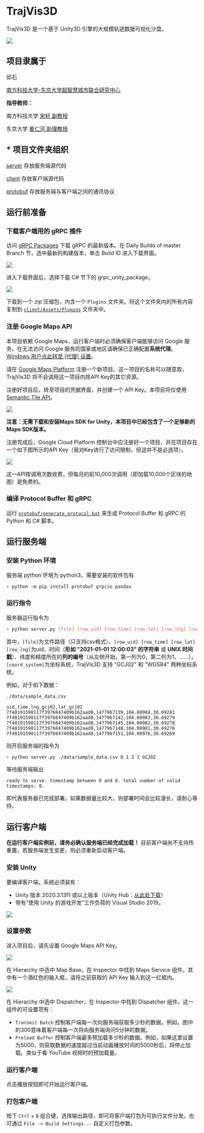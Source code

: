# TrajVis3D

TrajVis3D 是一个基于 Unity3D 引擎的大规模轨迹数据可视化沙盘。

![](doc/img/structure.png)

## 项目隶属于

邱石

[南方科技大学-东京大学超智慧城市联合研究中心](http://cse.sustech.edu.cn/cn/research/centerView/id/162)

**指导教师：**

南方科技大学 [宋轩 副教授](https://faculty.sustech.edu.cn/songx/)

东京大学 [姜仁河 助理教授](https://www.u-tokyo.ac.jp/focus/en/people/k0001_02436.html)

## * 项目文件夹组织

[server](server/) 存放服务端源代码

[client](client/) 存放客户端源代码

[protobuf](protobuf/) 存放服务端与客户端之间的通讯协议

## 运行前准备

### 下载客户端用的 gRPC 插件

访问 [gRPC Packages](https://packages.grpc.io/) 下载 gRPC 的最新版本。在 Daily Builds of master Branch 节，选中最新的构建版本，单击 Build ID 进入下载界面。

![](doc/img/gRPC.png)

进入下载界面后，选择下载 C# 节下的 grpc_unity_package。

![](doc/img/gRPC-2.png)

下载到一个 zip 压缩包，内含一个 `Plugins` 文件夹。将这个文件夹内的所有内容复制到 [`client/Assets/Plugins`](client/Assets/Plugins) 文件夹中。

### 注册 Google Maps API

本项目依赖 Google Maps，运行客户端时必须确保客户端能够访问 Google 服务。在无法访问 Google 服务的国家或地区请确保已正确配置**系统代理**。[Windows 用户点此转至 [代理] 设置](ms-settings:network-proxy)。

请在 [Google Maps Platform](https://console.cloud.google.com/google/maps-apis/start) 注册一个新项目。这一项目的名称可以随意取，TrajVis3D 将不会调用这一项目内除API Key的其它资源。

注册好项目后，转至项目的凭据界面，并创建一个 API Key。本项目将仅使用 [Semantic Tile API](https://console.cloud.google.com/marketplace/product/google/vectortile.googleapis.com)。

![](doc/img/create-key.png)

**注意：无需下载和安装Maps SDK for Unity，本项目中已经包含了一个足够新的Maps SDK版本。**

注册完成后，Google Cloud Platform 控制台中应注册好一个项目，并在项目存在一个如下图所示的API Key（我对Key进行了访问限制，但这并不是必选项）。

![](doc/img/api.png)

这一API按调用次数收费，但每月的前10,000次调用（即加载10,000个区块的地图）是免费的。

### 编译 Protocol Buffer 和 gRPC

运行 [`protobuf/generate_protocol.bat`](protobuf/generate_protocol.bat) 来生成 Protocol Buffer 和 gRPC 的 Python 和 C# 脚本。

## 运行服务端

### 安装 Python 环境

服务端 python 环境为 python3，需要安装的软件包有

```bash
> python -m pip install protobuf grpcio pandas
```

### 运行指令

服务器运行指令为

```bash
> python server.py [file] [row_uid] [row_time] [row_lat] [row_lng] [coord_system]
```

其中，`[file]`为文件路径（只支持csv格式），`[row_uid] [row_time] [row_lat] [row_lng]`为uid、时间（**形如 "2021-01-01 12:00:03" 的字符串** 或 **UNIX 时间戳**）、纬度和精度所在的**列的编号**（从左侧开始，第一列为0，第二列为1，……），`[coord_system]`为坐标系统，TrajVis3D 支持 "GCJ02" 和 "WGS84" 两种坐标系统。

例如，对于如下数据：
```
./data/sample_data.csv

uid,time,lng_gcj02,lat_gcj02
7f48191598117f3976847409b162aad0,1477967139,104.08984,30.69281
7f48191598117f3976847409b162aad0,1477967142,104.08983,30.69279
7f48191598117f3976847409b162aad0,1477967145,104.08982,30.69278
7f48191598117f3976847409b162aad0,1477967148,104.08981,30.69276
7f48191598117f3976847409b162aad0,1477967151,104.08976,30.69269
```

则开启服务端的指令为

```bash
> python server.py ./data/sample_data.csv 0 1 3 2 GCJ02
```

等待服务端输出

```
ready to serve. timestamp between 0 and 0. total number of valid timestamps: 0.
```

即代表服务器已完成部署。如果数据量比较大，则部署时间会比较漫长，请耐心等待。

## 运行客户端

**在运行客户端实例前，请务必确认服务端已经完成加载！** 目前客户端尚不支持热重置，若服务端发生变更，则必须重新启动客户端。

### 安装 Unity

要编译客户端，系统必须装有：
 - Unity 版本 2020.3.13f1 或以上版本（Unity Hub：[从此处下载](https://unity3d.com/cn/get-unity/download)）
 - 带有“使用 Unity 的游戏开发”工作负荷的 Visual Studio 2019。

![](doc/img/visual-studio.png)

### 设置参数

进入项目后，请先设置 Google Maps API Key。

![](doc/img/unity1.png)

在 Hierarchy 中选中 Map Base，在 Inspector 中找到 Maps Service 组件。其中有一个酒红色的输入框，请将之前获取的 API Key 输入到这一红框内。

![](doc/img/unity2.png)

在 Hierarchy 中选中 Dispatcher，在 Inspector 中找到 Dispatcher 组件。这一组件的可设置项有：

 - `Transmit Batch` 控制客户端每一次向服务端获取多少秒的数据。例如，图中的300意味着客户端每一次将向服务端询问5分钟的数据。
 - `Preload Buffer` 控制客户端最多预加载多少秒的数据。例如，如果这里设置为5000，则获取数据的速度超过当前动画播放时间的5000秒后，将停止加载。类似于看 YouTube 视频时的预加载量。

### 运行客户端

点击播放按钮即可开始运行客户端。

### 打包客户端

按下 `Ctrl` + `B` 组合键，选择输出路径，即可将客户端打包为可执行文件分发。也可通过 `File -> Build Settings...` 自定义打包参数。


